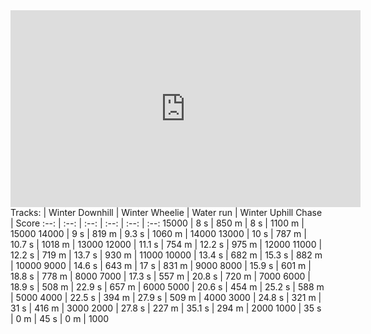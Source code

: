 <iframe width="560" height="315" src="https://www.youtube.com/embed/am_iGscCgCA?si=8HadriJx--EeT4MH&start=253" title="YouTube video player" frameborder="0" allow="accelerometer; autoplay; clipboard-write; encrypted-media; gyroscope; picture-in-picture; web-share" referrerpolicy="strict-origin-when-cross-origin" allowfullscreen></iframe>
Tracks: | Winter Downhill | Winter Wheelie | Water run | Winter Uphill Chase | Score  
:--: | :--: | :--: | :--: | :--:  | :--:   
15000 | 8 s | 850 m | 8 s | 1100 m | 15000  
14000 | 9 s | 819 m | 9.3 s | 1060 m | 14000  
13000 | 10 s | 787 m | 10.7 s | 1018 m | 13000  
12000 | 11.1 s | 754 m | 12.2 s | 975 m | 12000  
11000 | 12.2 s | 719 m | 13.7 s | 930 m | 11000  
10000 | 13.4 s | 682 m | 15.3 s | 882 m | 10000  
9000 | 14.6 s | 643 m | 17 s | 831 m | 9000  
8000 | 15.9 s | 601 m | 18.8 s | 778 m | 8000  
7000 | 17.3 s | 557 m | 20.8 s | 720 m | 7000  
6000 | 18.9 s | 508 m | 22.9 s | 657 m | 6000  
5000 | 20.6 s | 454 m | 25.2 s | 588 m | 5000  
4000 | 22.5 s | 394 m | 27.9 s | 509 m | 4000  
3000 | 24.8 s | 321 m | 31 s | 416 m | 3000  
2000 | 27.8 s | 227 m | 35.1 s | 294 m | 2000  
1000 | 35 s | 0 m | 45 s | 0 m | 1000  
